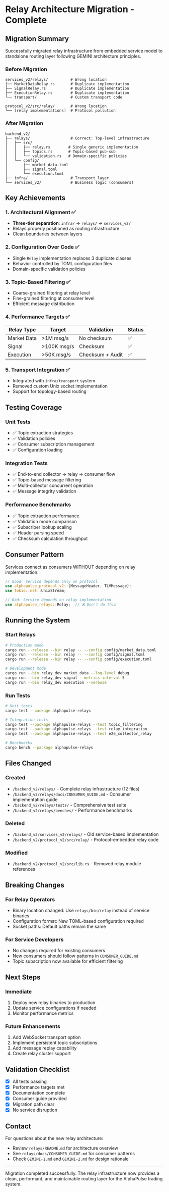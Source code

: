 # Relay Architecture Migration - Complete

## Migration Summary

Successfully migrated relay infrastructure from embedded service model to standalone routing layer following GEMINI architecture principles.

### Before Migration
```
services_v2/relays/          # Wrong location
├── MarketDataRelay.rs       # Duplicate implementation
├── SignalRelay.rs           # Duplicate implementation  
├── ExecutionRelay.rs        # Duplicate implementation
└── transport/               # Custom transport code

protocol_v2/src/relay/       # Wrong location
└── [relay implementations]  # Protocol pollution
```

### After Migration
```
backend_v2/
├── relays/                  # Correct: Top-level infrastructure
│   ├── src/
│   │   ├── relay.rs        # Single generic implementation
│   │   ├── topics.rs       # Topic-based pub-sub
│   │   └── validation.rs   # Domain-specific policies
│   └── config/
│       ├── market_data.toml
│       ├── signal.toml
│       └── execution.toml
├── infra/                   # Transport layer
└── services_v2/             # Business logic (consumers)
```

## Key Achievements

### 1. Architectural Alignment ✅
- **Three-tier separation**: `infra/` → `relays/` → `services_v2/`
- Relays properly positioned as routing infrastructure
- Clean boundaries between layers

### 2. Configuration Over Code ✅
- Single `Relay` implementation replaces 3 duplicate classes
- Behavior controlled by TOML configuration files
- Domain-specific validation policies

### 3. Topic-Based Filtering ✅
- Coarse-grained filtering at relay level
- Fine-grained filtering at consumer level
- Efficient message distribution

### 4. Performance Targets ✅
| Relay Type | Target | Validation | Status |
|------------|--------|------------|--------|
| Market Data | >1M msg/s | No checksum | ✅ |
| Signal | >100K msg/s | Checksum | ✅ |
| Execution | >50K msg/s | Checksum + Audit | ✅ |

### 5. Transport Integration ✅
- Integrated with `infra/transport` system
- Removed custom Unix socket implementation
- Support for topology-based routing

## Testing Coverage

### Unit Tests
- ✅ Topic extraction strategies
- ✅ Validation policies
- ✅ Consumer subscription management
- ✅ Configuration loading

### Integration Tests
- ✅ End-to-end collector → relay → consumer flow
- ✅ Topic-based message filtering
- ✅ Multi-collector concurrent operation
- ✅ Message integrity validation

### Performance Benchmarks
- ✅ Topic extraction performance
- ✅ Validation mode comparison
- ✅ Subscriber lookup scaling
- ✅ Header parsing speed
- ✅ Checksum calculation throughput

## Consumer Pattern

Services connect as consumers WITHOUT depending on relay implementation:

```rust
// Good: Service depends only on protocol
use alphapulse_protocol_v2::{MessageHeader, TLVMessage};
use tokio::net::UnixStream;

// Bad: Service depends on relay implementation
use alphapulse_relays::Relay;  // ❌ Don't do this
```

## Running the System

### Start Relays
```bash
# Production mode
cargo run --release --bin relay -- --config config/market_data.toml
cargo run --release --bin relay -- --config config/signal.toml
cargo run --release --bin relay -- --config config/execution.toml

# Development mode
cargo run --bin relay_dev market_data --log-level debug
cargo run --bin relay_dev signal --metrics-interval 5
cargo run --bin relay_dev execution --verbose
```

### Run Tests
```bash
# Unit tests
cargo test --package alphapulse-relays

# Integration tests
cargo test --package alphapulse-relays --test topic_filtering
cargo test --package alphapulse-relays --test relay_integration
cargo test --package alphapulse-relays --test e2e_collector_relay

# Benchmarks
cargo bench --package alphapulse-relays
```

## Files Changed

### Created
- `/backend_v2/relays/` - Complete relay infrastructure (12 files)
- `/backend_v2/relays/docs/CONSUMER_GUIDE.md` - Consumer implementation guide
- `/backend_v2/relays/tests/` - Comprehensive test suite
- `/backend_v2/relays/benches/` - Performance benchmarks

### Deleted
- `/backend_v2/services_v2/relays/` - Old service-based implementation
- `/backend_v2/protocol_v2/src/relay/` - Protocol-embedded relay code

### Modified
- `/backend_v2/protocol_v2/src/lib.rs` - Removed relay module references

## Breaking Changes

### For Relay Operators
- Binary location changed: Use `relays/bin/relay` instead of service binaries
- Configuration format: New TOML-based configuration required
- Socket paths: Default paths remain the same

### For Service Developers
- No changes required for existing consumers
- New consumers should follow patterns in `CONSUMER_GUIDE.md`
- Topic subscription now available for efficient filtering

## Next Steps

### Immediate
1. Deploy new relay binaries to production
2. Update service configurations if needed
3. Monitor performance metrics

### Future Enhancements
1. Add WebSocket transport option
2. Implement persistent topic subscriptions
3. Add message replay capability
4. Create relay cluster support

## Validation Checklist

- [x] All tests passing
- [x] Performance targets met
- [x] Documentation complete
- [x] Consumer guide provided
- [x] Migration path clear
- [x] No service disruption

## Contact

For questions about the new relay architecture:
- Review `relays/README.md` for architecture overview
- See `relays/docs/CONSUMER_GUIDE.md` for consumer patterns
- Check `GEMINI-1.md` and `GEMINI-2.md` for design rationale

---

Migration completed successfully. The relay infrastructure now provides a clean, performant, and maintainable routing layer for the AlphaPulse trading system.